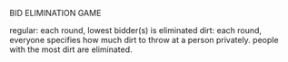 BID ELIMINATION GAME

regular: each round, lowest bidder(s) is eliminated 
dirt: each round, everyone specifies how much dirt to throw at a person privately. people with the most dirt are eliminated. 


